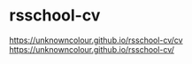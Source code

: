 # rsschool-cv 
https://unknowncolour.github.io/rsschool-cv/cv
https://unknowncolour.github.io/rsschool-cv/

